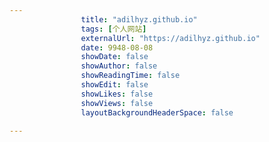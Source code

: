---
                title: "adilhyz.github.io"
                tags: [个人网站]
                externalUrl: "https://adilhyz.github.io"
                date: 9948-08-08
                showDate: false
                showAuthor: false
                showReadingTime: false
                showEdit: false
                showLikes: false
                showViews: false
                layoutBackgroundHeaderSpace: false
                ---

